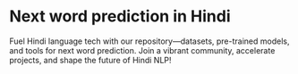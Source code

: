 # Next word prediction in Hindi
Fuel Hindi language tech with our repository—datasets, pre-trained models, and tools for next word prediction. Join a vibrant community, accelerate projects, and shape the future of Hindi NLP!

